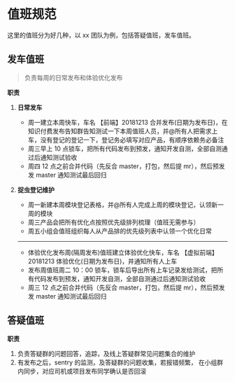 # 值班规范

这里的值班分为好几种，以 xx 团队为例，包括答疑值班，发车值班。

## 发车值班

> 负责每周的日常发布和体验优化发布

**职责**

1. **日常发车**

   - 周一建立本周快车，车名 【前端】20181213 合并发布(日期为发布日)，在知识付费发布告知群告知测试一下本周值班人员，并@所有人把需求上车，没有登记的登记一下，登记务必填写对应产品，有顺序依赖务必备注
   - 周三早上 10 点锁车，把所有代码发布到预发，通知开发自测，全部自测通过后通知测试验收
   - 周四 12 点之前合并代码（先反合 master，打包，然后提 mr），然后预发发 master 通知测试最后回归

2. **捉虫登记维护**

   - 周一新建本周模块登记表格，并@所有人完成上周的模块登记，认领新一周的模块
   - 周三产品会把所有优化点按照优先级排列梳理（值班无需参与）
   - 周五小组会值班组织每人从产品排的优先级列表中认领一个优化日常

   ***

   - 体验优化发布周(隔周发布)值班建立体验优化快车，车名 【虚拟前端】20181213 体验优化(日期为发布日)，并通知所有人上车
   - 发布周值班周二 10：00 锁车，锁车后导出所有上车记录发给测试，把所有代码发布到预发，通知开发自测，全部自测通过后通知测试验收
   - 周三 12 点之前合并代码（先反合 master，打包，然后提 mr），然后预发发 master 通知测试最后回归

## 答疑值班

**职责**

1. 负责答疑群的问题回答，追踪，及线上答疑群常见问题集合的维护
2. 有发布之后，sentry 的监测，及答疑群的问题收集，若报错频繁， 在小组群内同步，对应司机或项目发布同学确认是否回滚
